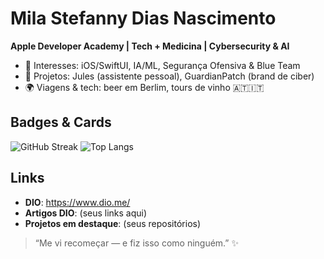 # Mila Stefanny Dias Nascimento

**Apple Developer Academy | Tech + Medicina | Cybersecurity & AI**

- 🚀 Interesses: iOS/SwiftUI, IA/ML, Segurança Ofensiva & Blue Team
- 🧭 Projetos: Jules (assistente pessoal), GuardianPatch (brand de ciber)
- 🌍 Viagens & tech: beer em Berlim, tours de vinho 🇦🇹🇮🇹

## Badges & Cards
![GitHub Streak](https://streak-stats.demolab.com?user=SEU_USUARIO)
![Top Langs](https://github-readme-stats.vercel.app/api/top-langs/?username=SEU_USUARIO)

## Links
- **DIO**: https://www.dio.me/
- **Artigos DIO**: (seus links aqui)
- **Projetos em destaque**: (seus repositórios)

> “Me vi recomeçar — e fiz isso como ninguém.” ✨
